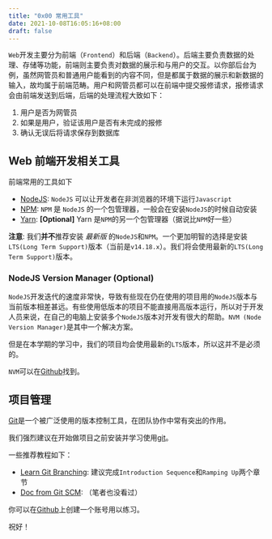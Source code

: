 ```yaml
---
title: "0x00 常用工具"
date: 2021-10-08T16:05:16+08:00
draft: false 
---
```


`Web`开发主要分为前端（`Frontend`）和后端（`Backend`）。后端主要负责数据的处理、存储等功能，前端则主要负责对数据的展示和与用户的交互。以你部后台为例，虽然网管员和普通用户能看到的内容不同，但是都属于数据的展示和新数据的输入，故均属于前端范畴。用户和网管员都可以在前端中提交报修请求，报修请求会由前端发送到后端，后端的处理流程大致如下：
1. 用户是否为网管员
2. 如果是用户，验证该用户是否有未完成的报修
3. 确认无误后将请求保存到数据库


## Web 前端开发相关工具

前端常用的工具如下

- [NodeJS](https://nodejs.org): `NodeJS` 可以让开发者在非浏览器的环境下运行`Javascript`
- [NPM](https://nodejs.org): `NPM` 是 `NodeJS` 的一个包管理器，一般会在安装`NodeJS`的时候自动安装
- [Yarn](https://yarnpkg.com): **[Optional]** Yarn 是`NPM`的另一个包管理器（据说比`NPM`好一些）

**注意**: 我们**并不**推荐安装 _最新版_ 的`NodeJS`和`NPM`。一个更加明智的选择是安装`LTS(Long Term Support)`版本（当前是`v14.18.x`）。我们将会使用最新的`LTS(Long Term Support)`版本。

### NodeJS Version Manager (Optional)

`NodeJS`开发迭代的速度非常快，导致有些现在仍在使用的项目用的`NodeJS`版本与当前版本相差甚远。有些使用低版本的项目不能直接用高版本运行，所以对于开发人员来说，在自己的电脑上安装多个`NodeJS`版本对开发有很大的帮助。`NVM (Node Version Manager)`是其中一个解决方案。

但是在本学期的学习中，我们的项目均会使用最新的`LTS`版本，所以这并不是必须的。

`NVM`可以在[Github](https://github.com/nvm-sh/nvm)找到。

## 项目管理

[Git](https://git-scm.com)是一个被广泛使用的版本控制工具，在团队协作中常有突出的作用。

我们强烈建议在开始做项目之前安装并学习使用[git](https://git-scm.com)。

一些推荐教程如下：
- [Learn Git Branching](https://learngitbranching.js.org/): 建议完成`Introduction Sequence`和`Ramping Up`两个章节
- [Doc from Git SCM](https://git-scm.com/doc): （笔者也没看过）

你可以在[Github](https://github.com)上创建一个账号用以练习。

祝好！

